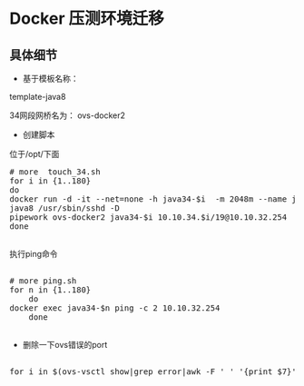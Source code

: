 # Docker 压测环境迁移

## 具体细节

* 基于模板名称：

template-java8

34网段网桥名为： ovs-docker2 

* 创建脚本

位于/opt/下面
<pre>
# more  touch_34.sh 
for i in {1..180}
do
docker run -d -it --net=none -h java34-$i  -m 2048m --name java34-$i -v /docker-data/works/data34-$i:/data/server -v /docker-data/logs/data34-$i:/data/logs  template-
java8 /usr/sbin/sshd -D
pipework ovs-docker2 java34-$i 10.10.34.$i/19@10.10.32.254
done

</pre>

执行ping命令

<pre>

# more ping.sh 
for n in {1..180}
    do
docker exec java34-$n ping -c 2 10.10.32.254
	done

</pre>

* 删除一下ovs错误的port

<pre>

for i in $(ovs-vsctl show|grep error|awk -F ' ' '{print $7}') ; do ovs-vsctl del-port ovs-docker2 $i; done

</pre>

